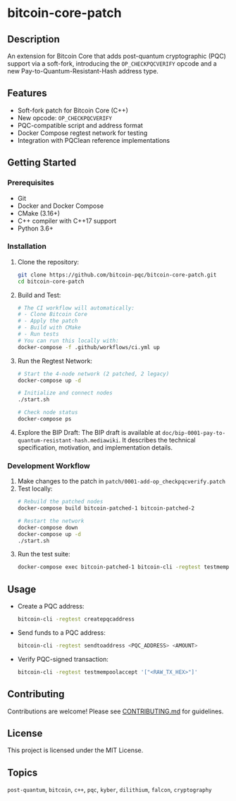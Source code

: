 # bitcoin-core-patch

## Description

An extension for Bitcoin Core that adds post-quantum cryptographic (PQC) support via a soft-fork, introducing the `OP_CHECKPQCVERIFY` opcode and a new Pay-to-Quantum-Resistant-Hash address type.

## Features

* Soft-fork patch for Bitcoin Core (C++)
* New opcode: `OP_CHECKPQCVERIFY`
* PQC-compatible script and address format
* Docker Compose regtest network for testing
* Integration with PQClean reference implementations

## Getting Started

### Prerequisites

* Git
* Docker and Docker Compose
* CMake (3.16+)
* C++ compiler with C++17 support
* Python 3.6+

### Installation

1. Clone the repository:
   ```bash
   git clone https://github.com/bitcoin-pqc/bitcoin-core-patch.git
   cd bitcoin-core-patch
   ```

2. Build and Test:
   ```bash
   # The CI workflow will automatically:
   # - Clone Bitcoin Core
   # - Apply the patch
   # - Build with CMake
   # - Run tests
   # You can run this locally with:
   docker-compose -f .github/workflows/ci.yml up
   ```

3. Run the Regtest Network:
   ```bash
   # Start the 4-node network (2 patched, 2 legacy)
   docker-compose up -d
   
   # Initialize and connect nodes
   ./start.sh
   
   # Check node status
   docker-compose ps
   ```

4. Explore the BIP Draft:
   The BIP draft is available at `doc/bip-0001-pay-to-quantum-resistant-hash.mediawiki`.
   It describes the technical specification, motivation, and implementation details.

### Development Workflow

1. Make changes to the patch in `patch/0001-add-op_checkpqcverify.patch`
2. Test locally:
   ```bash
   # Rebuild the patched nodes
   docker-compose build bitcoin-patched-1 bitcoin-patched-2
   
   # Restart the network
   docker-compose down
   docker-compose up -d
   ./start.sh
   ```
3. Run the test suite:
   ```bash
   docker-compose exec bitcoin-patched-1 bitcoin-cli -regtest testmempoolaccept '["<RAW_TX_HEX>"]'
   ```

## Usage

* Create a PQC address:
  ```bash
  bitcoin-cli -regtest createpqcaddress
  ```
* Send funds to a PQC address:
  ```bash
  bitcoin-cli -regtest sendtoaddress <PQC_ADDRESS> <AMOUNT>
  ```
* Verify PQC-signed transaction:
  ```bash
  bitcoin-cli -regtest testmempoolaccept '["<RAW_TX_HEX>"]'
  ```

## Contributing

Contributions are welcome! Please see [CONTRIBUTING.md](CONTRIBUTING.md) for guidelines.

## License

This project is licensed under the MIT License.

## Topics

`post-quantum`, `bitcoin`, `c++`, `pqc`, `kyber`, `dilithium`, `falcon`, `cryptography`


